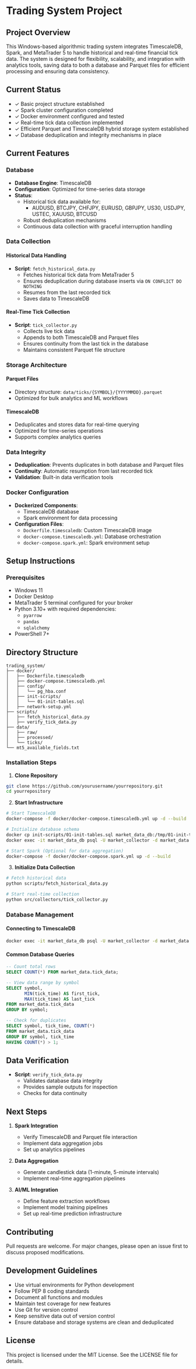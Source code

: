 # Trading System Project

## Project Overview
This Windows-based algorithmic trading system integrates TimescaleDB, Spark, and MetaTrader 5 to handle historical and real-time financial tick data. The system is designed for flexibility, scalability, and integration with analytics tools, saving data to both a database and Parquet files for efficient processing and ensuring data consistency.

## Current Status
- ✓ Basic project structure established
- ✓ Spark cluster configuration completed
- ✓ Docker environment configured and tested
- ✓ Real-time tick data collection implemented
- ✓ Efficient Parquet and TimescaleDB hybrid storage system established
- ✓ Database deduplication and integrity mechanisms in place

## Current Features

### Database
- **Database Engine**: TimescaleDB
- **Configuration**: Optimized for time-series data storage
- **Status**:
  - Historical tick data available for:
    - AUDUSD, BTCJPY, CHFJPY, EURUSD, GBPJPY, US30, USDJPY, USTEC, XAUUSD, BTCUSD
  - Robust deduplication mechanisms
  - Continuous data collection with graceful interruption handling

### Data Collection

#### Historical Data Handling
- **Script**: `fetch_historical_data.py`
  - Fetches historical tick data from MetaTrader 5
  - Ensures deduplication during database inserts via `ON CONFLICT DO NOTHING`
  - Resumes from the last recorded tick
  - Saves data to TimescaleDB

#### Real-Time Tick Collection
- **Script**: `tick_collector.py`
  - Collects live tick data
  - Appends to both TimescaleDB and Parquet files
  - Ensures continuity from the last tick in the database
  - Maintains consistent Parquet file structure

### Storage Architecture

#### Parquet Files
- Directory structure: `data/ticks/{SYMBOL}/{YYYYMMDD}.parquet`
- Optimized for bulk analytics and ML workflows

#### TimescaleDB
- Deduplicates and stores data for real-time querying
- Optimized for time-series operations
- Supports complex analytics queries

### Data Integrity
- **Deduplication**: Prevents duplicates in both database and Parquet files
- **Continuity**: Automatic resumption from last recorded tick
- **Validation**: Built-in data verification tools

### Docker Configuration
- **Dockerized Components**:
  - TimescaleDB database
  - Spark environment for data processing
- **Configuration Files**:
  - `Dockerfile.timescaledb`: Custom TimescaleDB image
  - `docker-compose.timescaledb.yml`: Database orchestration
  - `docker-compose.spark.yml`: Spark environment setup

## Setup Instructions

### Prerequisites
- Windows 11
- Docker Desktop
- MetaTrader 5 terminal configured for your broker
- Python 3.10+ with required dependencies:
  - `pyarrow`
  - `pandas`
  - `sqlalchemy`
- PowerShell 7+

## Directory Structure
```
trading_system/
├── docker/
│   ├── Dockerfile.timescaledb
│   ├── docker-compose.timescaledb.yml
│   ├── config/
│   │   └── pg_hba.conf
│   ├── init-scripts/
│   │   └── 01-init-tables.sql
│   ├── network-setup.yml
├── scripts/
│   ├── fetch_historical_data.py
│   ├── verify_tick_data.py
├── data/
│   ├── raw/
│   ├── processed/
│   └── ticks/
└── mt5_available_fields.txt
```

### Installation Steps

1. **Clone Repository**
```bash
git clone https://github.com/yourusername/yourrepository.git
cd yourrepository
```

2. **Start Infrastructure**
```bash
# Start TimescaleDB
docker-compose -f docker/docker-compose.timescaledb.yml up -d --build

# Initialize database schema
docker cp init-scripts/01-init-tables.sql market_data_db:/tmp/01-init-tables.sql
docker exec -it market_data_db psql -U market_collector -d market_data -f /tmp/01-init-tables.sql

# Start Spark (Optional for data aggregation)
docker-compose -f docker/docker-compose.spark.yml up -d --build
```

3. **Initialize Data Collection**
```bash
# Fetch historical data
python scripts/fetch_historical_data.py

# Start real-time collection
python src/collectors/tick_collector.py
```

### Database Management

#### Connecting to TimescaleDB
```bash
docker exec -it market_data_db psql -U market_collector -d market_data
```

#### Common Database Queries
```sql
-- Count total rows
SELECT COUNT(*) FROM market_data.tick_data;

-- View data range by symbol
SELECT symbol,
       MIN(tick_time) AS first_tick,
       MAX(tick_time) AS last_tick
FROM market_data.tick_data
GROUP BY symbol;

-- Check for duplicates
SELECT symbol, tick_time, COUNT(*)
FROM market_data.tick_data
GROUP BY symbol, tick_time
HAVING COUNT(*) > 1;
```

## Data Verification
- **Script**: `verify_tick_data.py`
  - Validates database data integrity
  - Provides sample outputs for inspection
  - Checks for data continuity

## Next Steps

1. **Spark Integration**
   - Verify TimescaleDB and Parquet file interaction
   - Implement data aggregation jobs
   - Set up analytics pipelines

2. **Data Aggregation**
   - Generate candlestick data (1-minute, 5-minute intervals)
   - Implement real-time aggregation pipelines

3. **AI/ML Integration**
   - Define feature extraction workflows
   - Implement model training pipelines
   - Set up real-time prediction infrastructure

## Contributing
Pull requests are welcome. For major changes, please open an issue first to discuss proposed modifications.

## Development Guidelines
- Use virtual environments for Python development
- Follow PEP 8 coding standards
- Document all functions and modules
- Maintain test coverage for new features
- Use Git for version control
- Keep sensitive data out of version control
- Ensure database and storage systems are clean and deduplicated

## License
This project is licensed under the MIT License. See the LICENSE file for details.

